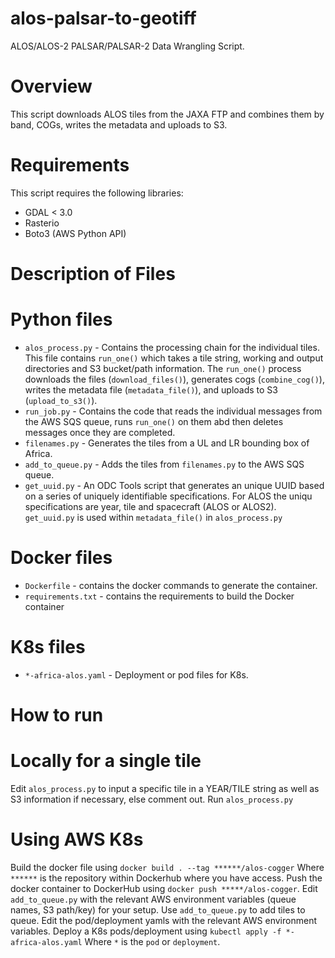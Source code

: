# alos-palsar-to-geotiff
ALOS/ALOS-2 PALSAR/PALSAR-2 Data Wrangling Script. 

Overview
========

This script downloads ALOS tiles from the JAXA FTP and combines them by band, COGs, writes the metadata and uploads to S3. 

Requirements
========

This script requires the following libraries: 

* GDAL < 3.0
* Rasterio
* Boto3 (AWS Python API)


Description of Files
========

# Python files
* `alos_process.py` - Contains the processing chain for the individual tiles. This file contains `run_one()` which takes a tile string, working and output directories and S3 bucket/path information. The `run_one()` process downloads the files (`download_files()`), generates cogs (`combine_cog()`), writes the metadata file (`metadata_file()`), and uploads to S3 (`upload_to_s3()`). 
* `run_job.py` - Contains the code that reads the individual messages from the AWS SQS queue, runs `run_one()` on them abd then deletes messages once they are completed. 
* `filenames.py` - Generates the tiles from a UL and LR bounding box of Africa.
* `add_to_queue.py` - Adds the tiles from `filenames.py` to the AWS SQS queue.
* `get_uuid.py` - An ODC Tools script that generates an unique UUID based on a series of uniquely identifiable specifications. For ALOS the uniqu specifications are year, tile and spacecraft (ALOS or ALOS2). `get_uuid.py` is used within `metadata_file()` in `alos_process.py`

# Docker files
* `Dockerfile` - contains the docker commands to generate the container.
* `requirements.txt` - contains the requirements to build the Docker container

# K8s files
* `*-africa-alos.yaml` - Deployment or pod files for K8s.

How to run
========

# Locally for a single tile
Edit `alos_process.py` to input a specific tile in a YEAR/TILE string as well as S3 information if necessary, else comment out. Run `alos_process.py` 

# Using AWS K8s
Build the docker file using `docker build . --tag ******/alos-cogger` Where `******` is the repository within Dockerhub where you have access.
Push the docker container to DockerHub using `docker push *****/alos-cogger`.
Edit `add_to_queue.py` with the relevant AWS environment variables (queue names, S3 path/key) for your setup. 
Use `add_to_queue.py` to add tiles to queue. 
Edit the pod/deployment yamls with the relevant AWS environment variables.
Deploy a K8s pods/deployment using `kubectl apply -f *-africa-alos.yaml` Where `*` is the `pod` or `deployment`. 
